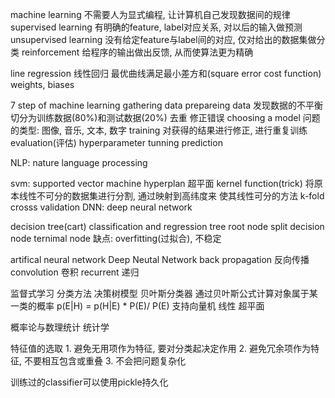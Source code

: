 machine learning
    不需要人为显式编程, 让计算机自己发现数据间的规律
supervised learning
    有明确的feature, label对应关系, 对以后的输入做预测
unsupervised learning
    没有给定feature与label间的对应, 仅对给出的数据集做分类
reinforcement
    给程序的输出做出反馈, 从而使算法更为精确


line regression 线性回归
    最优曲线满足最小差方和(square error cost function)
    weights, biases

7 step of machine learning
    gathering data
    prepareing data
        发现数据的不平衡
        切分为训练数据(80%)和测试数据(20%)
        去重
        修正错误
    choosing a model
        问题的类型: 图像, 音乐, 文本, 数字
    training
        对获得的结果进行修正, 进行重复训练
    evaluation(评估)
    hyperparameter tunning
    prediction
        
NLP: nature language processing
        


svm: supported vector machine
    hyperplan 超平面
    kernel function(trick)
        将原本线性不可分的数据集进行分割, 通过映射到高纬度来
        使其线性可分的方法
    k-fold crosss validation
DNN: deep neural network

decision tree(cart)
    classification and regression tree
    root node
        split
            decision node
            ternimal node
    缺点: overfitting(过拟合), 不稳定

artifical neural network
    Deep Neutal Network
        back propagation  反向传播
        convolution  卷积
        recurrent  递归

监督式学习
    分类方法
        决策树模型
        贝叶斯分类器
            通过贝叶斯公式计算对象属于某一类的概率
            p(E|H) =  p(H|E) *  P(E)/ P(E)
        支持向量机
            线性
            超平面

概率论与数理统计
统计学


特征值的选取
    1. 避免无用项作为特征, 要对分类起决定作用
    2. 避免冗余项作为特征, 不要相互包含或重叠
    3. 不会把问题复杂化


训练过的classifier可以使用pickle持久化
